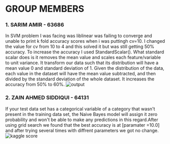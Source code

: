 # GROUP MEMBERS
### 1. SARIM AMIR - 63686 
In SVM problem I was facing was liblinear was failing to converge and unable to print k fold accuracy scores when i was puttingh cv=10. I changed the value for cv from 10 to 4 and this solved it but was still getting 50% accuracy. To increase the accuracy I used StandardScalar(). What standard scalar does is it removes the mean value and scales each feature/variable to unit variance. It transform our data such that its distribution will have a mean value 0 and standard deviation of 1. Given the distribution of the data, each value in the dataset will have the mean value subtracted, and then divided by the standard deviation of the whole dataset. It increases the accuracy from 50% to 60%. ![output](https://user-images.githubusercontent.com/73839879/168486071-c52df4e6-e393-4eb1-9a28-860a2f011d93.PNG)
### 2. ZAIN AHMED SIDDIQUI - 64131
If your test data set has a categorical variable of a category that wasn't present in the training data set, the Naive Bayes model will assign it zero probability and won't be able to make any predictions in this regard.After using grid search we found that the best accuracy is at [paramater =10.0] and after trying several times with diffrent parameters we got no change.
![kaggle score](https://user-images.githubusercontent.com/85029018/169362565-7f3181dc-2fde-486a-84a3-31c3059443bc.JPG)
